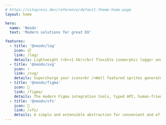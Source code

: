```yaml
---
# https://vitepress.dev/reference/default-theme-home-page
layout: home

hero:
  name: 'Neodx'
  text: 'Modern solutions for great DX'

features:
  - title: '@neodx/log'
    icon: 📋
    link: /log/
    details: Lightweight (<b><1 kb!</b>) flexible isomorphic logger and logging framework
  - title: '@neodx/svg'
    icon: ⚡️
    link: /svg/
    details: Supercharge your icons<br />Well featured sprites generator with DX in mind
  - title: '@neodx/figma'
    icon: 🎨
    link: /figma/
    details: The modern Figma integration tools, typed API, human-friendly files traversing, assets exporter, and more
  - title: '@neodx/vfs'
    icon: 📁
    link: /vfs/
    details: A simple and extensible abstraction for convenient and efficient file system operations
---
```

